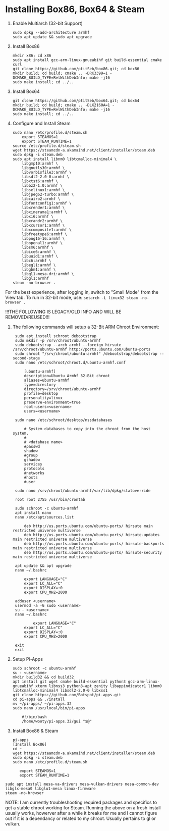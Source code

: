 # Installing Box86, Box64 & Steam

1. Enable Multiarch (32-bit Support)
	```
	sudo dpkg --add-architecture armhf
	sudo apt update && sudo apt upgrade
	```
2. Install Box86
	```
	mkdir x86; cd x86
	sudo apt install gcc-arm-linux-gnueabihf git build-essential cmake curl
	git clone https://github.com/ptitSeb/box86.git; cd box86
	mkdir build; cd build; cmake .. -DRK3399=1 -DCMAKE_BUILD_TYPE=RelWithDebInfo; make -j16
	sudo make install; cd ../..
	```
3. Install Box64
	```
	git clone https://github.com/ptitSeb/box64.git; cd box64
	mkdir build; cd build; cmake .. -DLX2160A=1 -DCMAKE_BUILD_TYPE=RelWithDebInfo; make -j16
	sudo make install; cd ../..
	```
4. Configure and Install Steam
	```
	sudo nano /etc/profile.d/steam.sh
		export STEAMOS=1
		export STEAM_RUNTIME=1
	source /etc/profile.d/steam.sh
	wget https://steamcdn-a.akamaihd.net/client/installer/steam.deb
	sudo dpkg -i steam.deb
	sudo apt install libnm0 libtcmalloc-minimal4 \
		libgmp10:armhf \
		libgnutls30:armhf \
		libvorbisfile3:armhf \
		libsdl2-2.0-0:armhf \
		libxtst6:armhf \
		libbz2-1.0:armhf \
		libselinux1:armhf \
		libjpeg62-turbo:armhf \
		libcairo2:armhf \
		libfontconfig1:armhf \
		libxrender1:armhf \
		libxinerama1:armhf \
		libxi6:armhf \
		libxrandr2:armhf \
		libxcursor1:armhf \
		libxcomposite1:armhf \
		libfreetype6:armhf \
		libpng16-16:armhf \
		libopenal1:armhf \
		libsm6:armhf \
		libice6:armhf \
		libuuid1:armhf \
		libc6:armhf \
		libegl1:armhf \
		libgbm1:armhf \
		libgl1-mesa-dri:armhf \
		libgl1:armhf
	steam -no-browser .
	```
For the best experience, after logging in, switch to "Small Mode" from the View tab.
To run in 32-bit mode, use:
	```
	setarch -L linux32 steam -no-browser .
	```


!!!THE FOLLOWING IS LEGACY/OLD INFO AND WILL BE REMOVED/REUSED!!!

1. The following commands will setup a 32-Bit ARM Chroot Environment:
    
    	sudo apt install schroot debootstrap
    	sudo mkdir -p /srv/chroot/ubuntu-armhf
    	sudo debootstrap --arch armhf --foreign hirsute /srv/chroot/ubuntu-armhf http://ports.ubuntu.com/ubuntu-ports
    	sudo chroot "/srv/chroot/ubuntu-armhf" /debootstrap/debootstrap --second-stage
    	sudo nano /etc/schroot/chroot.d/ubuntu-armhf.conf
    
	    	[ubuntu-armhf]
	    	description=Ubuntu Armhf 32-Bit chroot
	    	aliases=ubuntu-armhf
	    	type=directory
	    	directory=/srv/chroot/ubuntu-armhf
	    	profile=desktop
	    	personality=linux
	    	preserve-environment=true
	    	root-users=<username>
	    	users=<username>
      
    	sudo nano /etc/schroot/desktop/nssdatabases
    
	    	# System databases to copy into the chroot from the host system.
	    	#
	    	# <database name>
	    	#passwd
	    	shadow
	    	#group
	    	gshadow
	    	services
	    	protocols
	    	#networks
	    	#hosts
	    	#user
      
    	sudo nano /srv/chroot/ubuntu-armhf/var/lib/dpkg/statoverride
	    
   	   	root root 2755 /usr/bin/crontab

    	sudo schroot -c ubuntu-armhf
    	apt install nano
    	nano /etc/apt/sources.list
	    
   	    	deb http://us.ports.ubuntu.com/ubuntu-ports/ hirsute main restricted universe multiverse
	    	deb http://us.ports.ubuntu.com/ubuntu-ports/ hirsute-updates main restricted universe multiverse
	    	deb http://us.ports.ubuntu.com/ubuntu-ports/ hirsute-backports main restricted universe multiverse
	    	deb http://us.ports.ubuntu.com/ubuntu-ports/ hirsute-security main restricted universe multiverse
    
    	apt update && apt upgrade
    	nano ~/.bashrc
	    
   	    	export LANGUAGE="C"
	    	export LC_ALL="C"
	    	export DISPLAY=:0
	    	export CPU_MHZ=2000

    	adduser <username>
    	usermod -a -G sudo <username>
    	su - <username>
    	nano ~/.bashrc
	
    	    	export LANGUAGE="C"
	    	export LC_ALL="C"
	    	export DISPLAY=:0
	    	export CPU_MHZ=2000
  
    	exit
    	exit
 
 2. Setup Pi-Apps
    
    	sudo schroot -c ubuntu-armhf
    	su - <username>
    	mkdir build32 && cd build32
    	apt install git wget cmake build-essential python3 gcc-arm-linux-gnueabihf xterm libnss3 python3-apt zenity libappindicator1 libnm0 libtcmalloc-minimal4 libsdl2-2.0-0 libxss1
    	git clone https://github.com/Botspot/pi-apps.git
    	cd pi-apps && ./install
    	mv ~/pi-apps/ ~/pi-apps.32
    	sudo nano /usr/local/bin/pi-apps 
	
  	    	#!/bin/bash
	    	/home/wooty/pi-apps.32/gui "$@"
  
  3. Install Box86 & Steam
    
         pi-apps
    	 [Install Box86]
    	 cd ~
    	 wget https://steamcdn-a.akamaihd.net/client/installer/steam.deb
    	 sudo dpkg -i steam.deb
    	 sudo nano /etc/profile.d/steam.sh
	
	       	export STEAMOS=1
	       	export STEAM_RUNTIME=1
      
    sudo apt install mesa-va-drivers mesa-vulkan-drivers mesa-common-dev libglx-mesa0 libglu1-mesa linux-firmware
    steam -no-browser
    
   NOTE: I am currently troubleshooting required packages and specifics to get a stable chroot working for Steam. Running the above on a fresh install usually works, howerver after a while it breaks for me and I cannot figure out if it is a dependancy or related to my chroot. Usually pertains to gl or vulkan.
